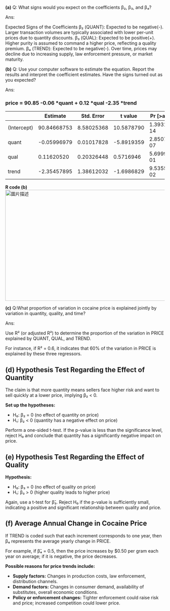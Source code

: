 **(a)** 
Q: What signs would you expect on the coefficients β₂, β₃, and β₄?

Ans:

Expected Signs of the Coefficients
β₂ (QUANT): Expected to be negative(-). Larger transaction volumes are typically associated with lower per-unit prices due to quantity discounts.
β₃ (QUAL): Expected to be positive(+). Higher purity is assumed to command a higher price, reflecting a quality premium.
β₄ (TREND): Expected to be negative(-). Over time, prices may decline due to increasing supply, law enforcement pressure, or market maturity.

**(b)** 
Q: Use your computer software to estimate the equation. Report the results and interpret the coefficient estimates. Have the signs turned out as you expected?

Ans:
### price = 90.85 -0.06 *quant + 0.12 *qual -2.35 *trend 

|              |   Estimate   |  Std. Error  |   t value   |      Pr [>abs(t)]      |
|--------------|--------------|--------------|-------------|--------------------|
| (Intercept)  | 90.84668753  | 8.58025368   | 10.5878790  | 1.393119e-14       |
| quant        | -0.05996979  | 0.01017828   | -5.8919359  | 2.850720e-07       |
| qual         | 0.11620520   | 0.20326448   | 0.5716946   | 5.699920e-01       |
| trend        | -2.35457895  | 1.38612032   | -1.6986829  | 9.535543e-02       |

**R code (b)**
<img src="https://github.com/user-attachments/assets/9571d4f4-4dbd-4ebc-ac6f-2300f424d08c" alt="圖片描述" width="900" height="350" />

**(c)**
Q:What proportion of variation in cocaine price is explained jointly by variation in quantity, quality, and time?

Ans:

Use R² (or adjusted R²) to determine the proportion of the variation in PRICE explained by QUANT, QUAL, and TREND.

For instance, if R² = 0.6, it indicates that 60% of the variation in PRICE is explained by these three regressors.

## (d) Hypothesis Test Regarding the Effect of Quantity

The claim is that more quantity means sellers face higher risk and want to sell quickly at a lower price, implying β₂ < 0.

**Set up the hypotheses:**
- H₀: β₂ = 0 (no effect of quantity on price)
- H₁: β₂ < 0 (quantity has a negative effect on price)

Perform a one-sided t-test. If the p-value is less than the significance level, reject H₀ and conclude that quantity has a significantly negative impact on price.

## (e) Hypothesis Test Regarding the Effect of Quality

**Hypothesis:**
- H₀: β₃ = 0 (no effect of quality on price)
- H₁: β₃ > 0 (higher quality leads to higher price)

Again, use a t-test for β̂₃. Reject H₀ if the p-value is sufficiently small, indicating a positive and significant relationship between quality and price.

## (f) Average Annual Change in Cocaine Price

If TREND is coded such that each increment corresponds to one year, then β₄ represents the average yearly change in PRICE.

For example, if β̂₄ = 0.5, then the price increases by $0.50 per gram each year on average; if it is negative, the price decreases.

**Possible reasons for price trends include:**
- **Supply factors:** Changes in production costs, law enforcement, distribution channels.
- **Demand factors:** Changes in consumer demand, availability of substitutes, overall economic conditions.
- **Policy or enforcement changes:** Tighter enforcement could raise risk and price; increased competition could lower price.


